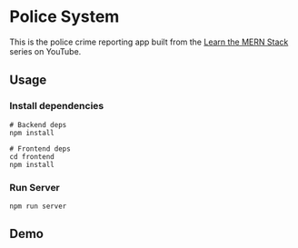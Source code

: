 # Police System

This is the police crime reporting app built from the [Learn the MERN Stack](https://www.youtube.com/watch?v=-0exw-9YJBo) series on YouTube.

## Usage

### Install dependencies

```
# Backend deps
npm install

# Frontend deps
cd frontend
npm install
```

### Run Server

```
npm run server
```

## Demo
